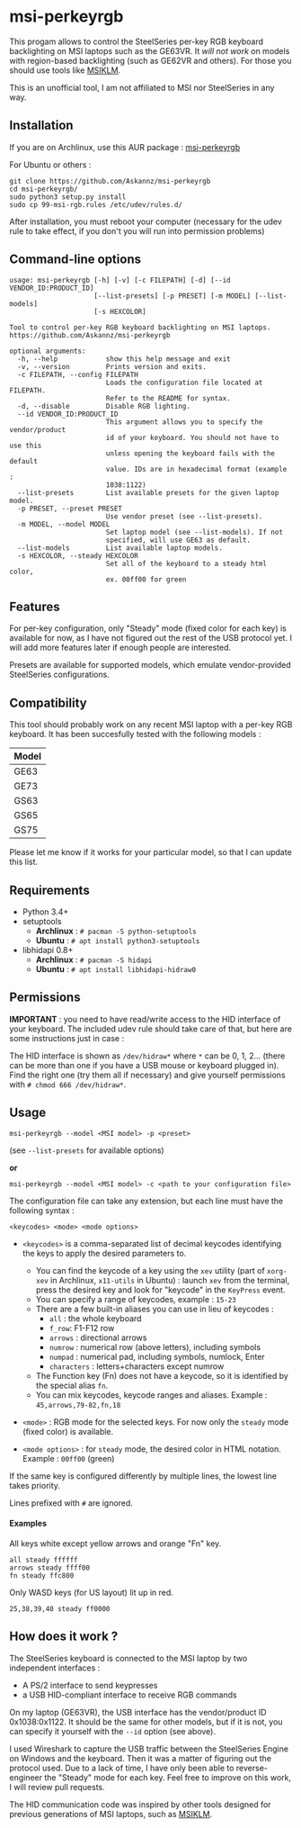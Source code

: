 msi-perkeyrgb
==================

This progam allows to control the SteelSeries per-key RGB keyboard backlighting on MSI laptops such as the GE63VR. It *will not work* on models with region-based backlighting (such as GE62VR and others). For those you should use tools like [MSIKLM](https://github.com/Gibtnix/MSIKLM).

This is an unofficial tool, I am not affiliated to MSI nor SteelSeries in any way.


Installation
----------

If you are on Archlinux, use this AUR package : [msi-perkeyrgb](https://aur.archlinux.org/packages/msi-perkeyrgb/)

For Ubuntu or others :

```
git clone https://github.com/Askannz/msi-perkeyrgb
cd msi-perkeyrgb/
sudo python3 setup.py install
sudo cp 99-msi-rgb.rules /etc/udev/rules.d/
```

After installation, you must reboot your computer (necessary for the udev rule to take effect, if you don't you will run into permission problems)


Command-line options
----------

```
usage: msi-perkeyrgb [-h] [-v] [-c FILEPATH] [-d] [--id VENDOR_ID:PRODUCT_ID]
                     [--list-presets] [-p PRESET] [-m MODEL] [--list-models]
                     [-s HEXCOLOR]

Tool to control per-key RGB keyboard backlighting on MSI laptops.
https://github.com/Askannz/msi-perkeyrgb

optional arguments:
  -h, --help            show this help message and exit
  -v, --version         Prints version and exits.
  -c FILEPATH, --config FILEPATH
                        Loads the configuration file located at FILEPATH.
                        Refer to the README for syntax.
  -d, --disable         Disable RGB lighting.
  --id VENDOR_ID:PRODUCT_ID
                        This argument allows you to specify the vendor/product
                        id of your keyboard. You should not have to use this
                        unless opening the keyboard fails with the default
                        value. IDs are in hexadecimal format (example :
                        1038:1122)
  --list-presets        List available presets for the given laptop model.
  -p PRESET, --preset PRESET
                        Use vendor preset (see --list-presets).
  -m MODEL, --model MODEL
                        Set laptop model (see --list-models). If not
                        specified, will use GE63 as default.
  --list-models         List available laptop models.
  -s HEXCOLOR, --steady HEXCOLOR
                        Set all of the keyboard to a steady html color, 
                        ex. 00ff00 for green
```

Features
----------
For per-key configuration, only "Steady" mode (fixed color for each key) is available for now, as I have not figured out the rest of the USB protocol yet. I will add more features later if enough people are interested.

Presets are available for supported models, which emulate vendor-provided SteelSeries configurations.


Compatibility
----------

This tool should probably work on any recent MSI laptop with a per-key RGB keyboard. It has been succesfully tested with the following models :

| Model |
| ----  |
| GE63  |
| GE73  |
| GS63  |
| GS65  |
| GS75  |


Please let me know if it works for your particular model, so that I can update this list.

Requirements
----------

* Python 3.4+
* setuptools
  * **Archlinux** : `# pacman -S python-setuptools`
  * **Ubuntu** : `# apt install python3-setuptools`
* libhidapi 0.8+
	* **Archlinux** : `# pacman -S hidapi`
	* **Ubuntu** : `# apt install libhidapi-hidraw0`


Permissions
----------

**IMPORTANT** : you need to have read/write access to the HID interface of your keyboard. The included udev rule should take care of that, but here are some instructions just in case :

The HID interface is shown as `/dev/hidraw*` where `*` can be 0, 1, 2... (there can be more than one if you have a USB mouse or keyboard plugged in). Find the right one (try them all if necessary) and give yourself permissions with `# chmod 666 /dev/hidraw*`.


Usage
----------

```
msi-perkeyrgb --model <MSI model> -p <preset>
```
(see `--list-presets` for available options)

**or**

```
msi-perkeyrgb --model <MSI model> -c <path to your configuration file>
```

The configuration file can take any extension, but each line must have the following syntax :

```
<keycodes> <mode> <mode options>
```

* `<keycodes>` is a comma-separated list of decimal keycodes identifying the keys to apply the desired parameters to.
	* You can find the keycode of a key using the `xev` utility (part of `xorg-xev` in Archlinux, `x11-utils` in Ubuntu) : launch `xev` from the terminal, press the desired key and look for "keycode" in the `KeyPress` event.
	* You can specify a range of keycodes, example : `15-23`
	* There are a few built-in aliases you can use in lieu of keycodes :
		* `all` : the whole keyboard
		* `f_row`: F1-F12 row
		* `arrows` : directional arrows
		* `numrow` : numerical row (above letters), including symbols
		* `numpad` : numerical pad, including symbols, numlock, Enter
		* `characters` : letters+characters except numrow
	* The Function key (Fn) does not have a keycode, so it is identified by the special alias `fn`.
	* You can mix keycodes, keycode ranges and aliases. Example : `45,arrows,79-82,fn,18`

* `<mode>` : RGB mode for the selected keys. For now only the `steady` mode (fixed color) is available.

* `<mode options>` : for `steady` mode, the desired color in HTML notation. Example : `00ff00` (green)


If the same key is configured differently by multiple lines, the lowest line takes priority.

Lines prefixed with `#` are ignored.

#### Examples

All keys white except yellow arrows and orange "Fn" key.
```
all steady ffffff
arrows steady ffff00
fn steady ffc800
```

Only WASD keys (for US layout) lit up in red.
```
25,38,39,40 steady ff0000
```

How does it work ?
----------

The SteelSeries keyboard is connected to the MSI laptop by two independent interfaces :
* A PS/2 interface to send keypresses
* a USB HID-compliant interface to receive RGB commands

On my laptop (GE63VR), the USB interface has the vendor/product ID 0x1038:0x1122. It should be the same for other models, but if it is not, you can specify it yourself with the `--id` option (see above).

I used Wireshark to capture the USB traffic between the SteelSeries Engine on Windows and the keyboard. Then it was a matter of figuring out the protocol used. Due to a lack of time, I have only been able to reverse-engineer the "Steady" mode for each key. Feel free to improve on this work, I will review pull requests.

The HID communication code was inspired by other tools designed for previous generations of MSI laptops, such as [MSIKLM](https://github.com/Gibtnix/MSIKLM).

